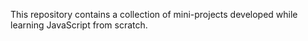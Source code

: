 This repository contains a collection of mini-projects developed while learning JavaScript from scratch. 
